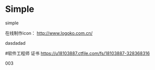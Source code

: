# Simple
simple

在线制作icon：
http://www.logoko.com.cn/

dasdadad

#软件工程师 证书
https://u18103887.ctfile.com/fs/18103887-328368316

003